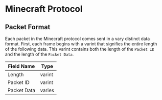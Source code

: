 Minecraft Protocol
==================

Packet Format
-------------

Each packet in the Minecraft protocol comes sent in a vary distinct data format.
First, each frame begins with a varint that signifies the entire length of the following data.
This varint contains both the length of the `Packet ID` and the length of the `Packet Data`.

Field Name    | Type
------------- |-------
Length        | varint
Packet ID     | varint
Packet Data   | varies
